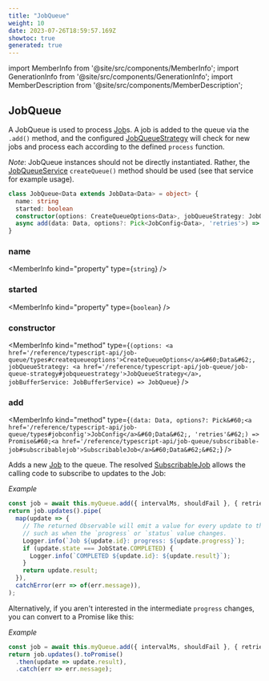 ```yaml
---
title: "JobQueue"
weight: 10
date: 2023-07-26T18:59:57.169Z
showtoc: true
generated: true
---
```

<!-- This file was generated from the Vendure source. Do not modify. Instead, re-run the "docs:build" script -->
import MemberInfo from '@site/src/components/MemberInfo';
import GenerationInfo from '@site/src/components/GenerationInfo';
import MemberDescription from '@site/src/components/MemberDescription';


## JobQueue

<GenerationInfo sourceFile="packages/core/src/job-queue/job-queue.ts" sourceLine="25" packageName="@vendure/core" />

A JobQueue is used to process <a href='/reference/typescript-api/job-queue/job#job'>Job</a>s. A job is added to the queue via the
`.add()` method, and the configured <a href='/reference/typescript-api/job-queue/job-queue-strategy#jobqueuestrategy'>JobQueueStrategy</a> will check for new jobs and process each
according to the defined `process` function.

*Note*: JobQueue instances should not be directly instantiated. Rather, the
<a href='/reference/typescript-api/job-queue/job-queue-service#jobqueueservice'>JobQueueService</a> `createQueue()` method should be used (see that service
for example usage).

```ts title="Signature"
class JobQueue<Data extends JobData<Data> = object> {
  name: string
  started: boolean
  constructor(options: CreateQueueOptions<Data>, jobQueueStrategy: JobQueueStrategy, jobBufferService: JobBufferService)
  async add(data: Data, options?: Pick<JobConfig<Data>, 'retries'>) => Promise<SubscribableJob<Data>>;
}
```

<div className="members-wrapper">

### name

<MemberInfo kind="property" type={`string`}   />


### started

<MemberInfo kind="property" type={`boolean`}   />


### constructor

<MemberInfo kind="method" type={`(options: <a href='/reference/typescript-api/job-queue/types#createqueueoptions'>CreateQueueOptions</a>&#60;Data&#62;, jobQueueStrategy: <a href='/reference/typescript-api/job-queue/job-queue-strategy#jobqueuestrategy'>JobQueueStrategy</a>, jobBufferService: JobBufferService) => JobQueue`}   />


### add

<MemberInfo kind="method" type={`(data: Data, options?: Pick&#60;<a href='/reference/typescript-api/job-queue/types#jobconfig'>JobConfig</a>&#60;Data&#62;, 'retries'&#62;) => Promise&#60;<a href='/reference/typescript-api/job-queue/subscribable-job#subscribablejob'>SubscribableJob</a>&#60;Data&#62;&#62;`}   />

Adds a new <a href='/reference/typescript-api/job-queue/job#job'>Job</a> to the queue. The resolved <a href='/reference/typescript-api/job-queue/subscribable-job#subscribablejob'>SubscribableJob</a> allows the
calling code to subscribe to updates to the Job:

*Example*

```ts
const job = await this.myQueue.add({ intervalMs, shouldFail }, { retries: 2 });
return job.updates().pipe(
  map(update => {
    // The returned Observable will emit a value for every update to the job
    // such as when the `progress` or `status` value changes.
    Logger.info(`Job ${update.id}: progress: ${update.progress}`);
    if (update.state === JobState.COMPLETED) {
      Logger.info(`COMPLETED ${update.id}: ${update.result}`);
    }
    return update.result;
  }),
  catchError(err => of(err.message)),
);
```

Alternatively, if you aren't interested in the intermediate
`progress` changes, you can convert to a Promise like this:

*Example*

```ts
const job = await this.myQueue.add({ intervalMs, shouldFail }, { retries: 2 });
return job.updates().toPromise()
  .then(update => update.result),
  .catch(err => err.message);
```


</div>
